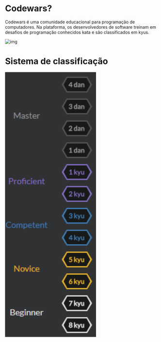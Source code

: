 
# Codewars?


Codewars é uma comunidade educacional para programação de computadores. Na plataforma, os desenvolvedores de software treinam em desafios de programação conhecidos kata e são classificados em kyus.



![img](https://www.codewars.com/users/thaisminas/badges/large)

# Sistema de classificação

![alt text](img/img1.png)